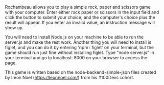 Rochambeau allows you to play a simple rock, paper and scissors game with your computer. Enter either rock paper or scissors in the input field and click the button to submit your choice, and the computer's choice plus the result will appear. If you enter an invalid value, an instruction message will show up.

You will need to install Node.js on your machine to be able to run the server.js and make the rest work. Another thing you will need to install is figlet, and you can do it by entering 'npm i figlet' on your terminal, but the game should run just fine without installing figlet. Type "node server.js" in your terminal and go to localhost: 8000 on your browser to access the page.

This game is written based on the node-backend-simple-json files created by Leon Noel (https://leonnoel.com/) from his #100Devs cohort. 